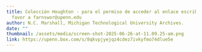 ```yaml
---
title: Colección Houghton - para el permiso de acceder al enlace escriba por
  favor a farnswor@upenn.edu
author: N.C. Marshall, Michigan Technological University Archives.
date: ""
thumbnail: /assets/media/screen-shot-2025-06-26-at-11.09.25-am.png
link: https://upenn.box.com/s/8qkvpjyejqz4cdez7ivkyfmo74dlue5e
---
```

